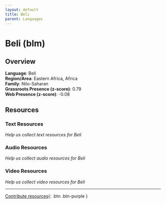 ```yaml
---
layout: default
title: Beli
parent: Languages
---
```


# Beli (blm)

## Overview

**Language**: Beli  
**Region/Area**: Eastern Africa, Africa  
**Family**: Nilo-Saharan  
**Grassroots Presence (z-score)**: 0.79  
**Web Presence (z-score)**: -0.08  

## Resources

### Text Resources
*Help us collect text resources for Beli*

### Audio Resources
*Help us collect audio resources for Beli*

### Video Resources
*Help us collect video resources for Beli*

---

[Contribute resources](https://forms.office.com/e/1SfLJx3u1r){: .btn .btn-purple }
